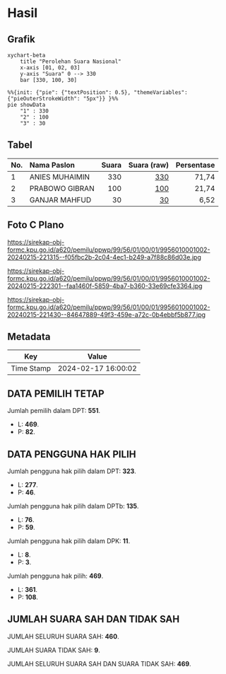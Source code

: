 # Hasil

## Grafik

```mermaid
xychart-beta
    title "Perolehan Suara Nasional"
    x-axis [01, 02, 03]
    y-axis "Suara" 0 --> 330
    bar [330, 100, 30]
```

```mermaid
%%{init: {"pie": {"textPosition": 0.5}, "themeVariables": {"pieOuterStrokeWidth": "5px"}} }%%
pie showData
    "1" : 330
    "2" : 100
    "3" : 30
```

## Tabel

| No. | Nama Paslon    | Suara | Suara (raw) | Persentase |
|:--- |:-------------- | -----:| -----------:| ----------:|
| 1   | ANIES MUHAIMIN | 330   | [330][p-1]  | 71,74      |
| 2   | PRABOWO GIBRAN | 100   | [100][p-2]  | 21,74      |
| 3   | GANJAR MAHFUD  | 30    | [30][p-3]   | 6,52       |


[p-1]: https://github.com/gigit-pemilu/pemilu-2024/blob/main/pilpres/hitung-suara/sub/99-luar-negeri/sub/56-kairo-mesir/sub/01-kairo-mesir/sub/0001-kairo-mesir/sub/002-tps-001/sub/paslon-1.txt
[p-2]: https://github.com/gigit-pemilu/pemilu-2024/blob/main/pilpres/hitung-suara/sub/99-luar-negeri/sub/56-kairo-mesir/sub/01-kairo-mesir/sub/0001-kairo-mesir/sub/002-tps-001/sub/paslon-2.txt
[p-3]: https://github.com/gigit-pemilu/pemilu-2024/blob/main/pilpres/hitung-suara/sub/99-luar-negeri/sub/56-kairo-mesir/sub/01-kairo-mesir/sub/0001-kairo-mesir/sub/002-tps-001/sub/paslon-3.txt

## Foto C Plano

https://sirekap-obj-formc.kpu.go.id/a620/pemilu/ppwp/99/56/01/00/01/9956010001002-20240215-221315--f05fbc2b-2c04-4ec1-b249-a7f88c86d03e.jpg

https://sirekap-obj-formc.kpu.go.id/a620/pemilu/ppwp/99/56/01/00/01/9956010001002-20240215-222301--faa1460f-5859-4ba7-b360-33e69cfe3364.jpg

https://sirekap-obj-formc.kpu.go.id/a620/pemilu/ppwp/99/56/01/00/01/9956010001002-20240215-221430--84647889-49f3-459e-a72c-0b4ebbf5b877.jpg


## Metadata

| Key        | Value               |
| ---------- | ------------------- |
| Time Stamp | 2024-02-17 16:00:02 |


## DATA PEMILIH TETAP

Jumlah pemilih dalam DPT: **551**.
 * L: **469**.
 * P: **82**.

## DATA PENGGUNA HAK PILIH

Jumlah pengguna hak pilih dalam DPT: **323**.
 * L: **277**.
 * P: **46**.

Jumlah pengguna hak pilih dalam DPTb: **135**.
 * L: **76**.
 * P: **59**.

Jumlah pengguna hak pilih dalam DPK: **11**.
 * L: **8**.
 * P: **3**.

Jumlah pengguna hak pilih: **469**.
 * L: **361**.
 * P: **108**.

## JUMLAH SUARA SAH DAN TIDAK SAH

JUMLAH SELURUH SUARA SAH: **460**.

JUMLAH SUARA TIDAK SAH: **9**.

JUMLAH SELURUH SUARA SAH DAN SUARA TIDAK SAH: **469**.


